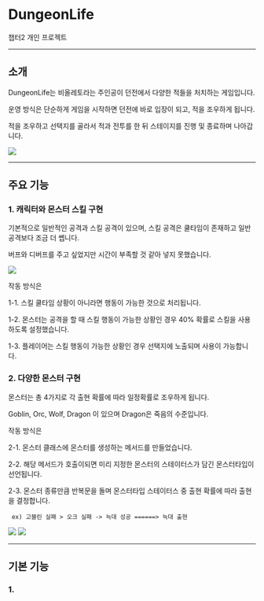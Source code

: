 # DungeonLife
 챕터2 개인 프로젝트

---

## 소개

DungeonLife는 비올레토라는 주인공이 던전에서 다양한 적들을 처치하는 게임입니다.

운영 방식은 단순하게 게임을 시작하면 던전에 바로 입장이 되고, 적을 조우하게 됩니다.

적을 조우하고 선택지를 골라서 적과 전투를 한 뒤 스테이지를 진행 및 종료하며 나아갑니다.

<img src="https://github.com/user-attachments/assets/f2dcbf5d-2609-49df-8d8d-654ddbd0fecc"/>

---

## 주요 기능
### 1. 캐릭터와 몬스터 스킬 구현
기본적으로 일반적인 공격과 스킬 공격이 있으며, 스킬 공격은 쿨타임이 존재하고 일반 공격보다 조금 더 쎕니다.

버프와 디버프를 주고 싶었지만 시간이 부족할 것 같아 넣지 못했습니다.

<img src="https://github.com/user-attachments/assets/f58bb0a6-31d2-4426-b566-173ecc65c806"/>

작동 방식은 

1-1. 스킬 쿨타임 상황이 아니라면 행동이 가능한 것으로 처리됩니다.

1-2. 몬스터는 공격을 할 때 스킬 행동이 가능한 상황인 경우 40% 확률로 스킬을 사용하도록 설정했습니다.

1-3. 플레이어는 스킬 행동이 가능한 상황인 경우 선택지에 노출되며 사용이 가능합니다.


### 2. 다양한 몬스터 구현

몬스터는 총 4가지로 각 출현 확률에 따라 일정확률로 조우하게 됩니다.

Goblin, Orc, Wolf, Dragon 이 있으며 Dragon은 죽음의 수준입니다.

작동 방식은

2-1. 몬스터 클래스에 몬스터를 생성하는 메서드를 만들었습니다.

2-2. 해당 메서드가 호출이되면 미리 지정한 몬스터의 스테이터스가 담긴 몬스터타입이 선언됩니다.

2-3. 몬스터 종류만큼 반복문을 돌며 몬스터타입 스테이터스 중 출현 확률에 따라 출현을 결정합니다.

     ex) 고블린 실패 > 오크 실패 -> 늑대 성공 ======> 늑대 출현

<img src="https://github.com/user-attachments/assets/07182800-dfef-4434-a628-5801abf3f411"/>

<img src="https://github.com/user-attachments/assets/e408eefa-b55c-4ada-a68b-6adeb907167c"/>

---

## 기본 기능

### 1. 
